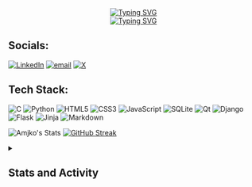<!-- ## Hello, I'm Amjko -->
<!-- **An undergraduate and self-taught student developer, whose aspiring to work in Cybersecurity.** -->

<div align="center">
  <a href="https://git.io/typing-svg">
    <img src="https://readme-typing-svg.demolab.com?font=Saira&size=23&duration=1&pause=1500&color=7BECF7&center=true&vCenter=true&width=435&lines=Ian+Agustin" alt="Typing SVG" />
  </a>
</div>
<div align="center">
  <a href="https://git.io/typing-svg">
    <img src="https://readme-typing-svg.demolab.com?font=Saira&size=23&duration=4000&pause=1500&color=7BECF7&center=true&vCenter=true&width=435&lines=A+self-taught+student+developer;Driven+by+passion+for+Cybersecurity;Always+eager+to+learn+new+things" alt="Typing SVG" />
  </a>
</div>

## Socials:
[![LinkedIn](https://img.shields.io/badge/LinkedIn-%230077B5.svg?logo=linkedin&logoColor=white)](https://linkedin.com/in/ian-agustin) [![email](https://img.shields.io/badge/Email-D14836?logo=gmail&logoColor=white)](mailto:ianagustin.connect@gmail.com) [![X](https://img.shields.io/badge/X-black.svg?logo=X&logoColor=white)](https://x.com/amiko2234)

## Tech Stack:
![C](https://img.shields.io/badge/c-%2300599C.svg?style=for-the-badge&logo=c&logoColor=white) ![Python](https://img.shields.io/badge/python-3670A0?style=for-the-badge&logo=python&logoColor=ffdd54) ![HTML5](https://img.shields.io/badge/html5-%23E34F26.svg?style=for-the-badge&logo=html5&logoColor=white) ![CSS3](https://img.shields.io/badge/css3-%231572B6.svg?style=for-the-badge&logo=css3&logoColor=white) ![JavaScript](https://img.shields.io/badge/javascript-%23323330.svg?style=for-the-badge&logo=javascript&logoColor=%23F7DF1E) ![SQLite](https://img.shields.io/badge/sqlite-%2307405e.svg?style=for-the-badge&logo=sqlite&logoColor=white) ![Qt](https://img.shields.io/badge/Qt-%23217346.svg?style=for-the-badge&logo=Qt&logoColor=white) ![Django](https://img.shields.io/badge/django-%23092E20.svg?style=for-the-badge&logo=django&logoColor=white) ![Flask](https://img.shields.io/badge/flask-%23000.svg?style=for-the-badge&logo=flask&logoColor=white) ![Jinja](https://img.shields.io/badge/jinja-white.svg?style=for-the-badge&logo=jinja&logoColor=black) ![Markdown](https://img.shields.io/badge/markdown-%23000000.svg?style=for-the-badge&logo=markdown&logoColor=white)
<!-- ![Inkscape](https://img.shields.io/badge/Inkscape-e0e0e0?style=for-the-badge&logo=inkscape&logoColor=080A13) -->
<!-- ![Canva](https://img.shields.io/badge/Canva-%2300C4CC.svg?style=for-the-badge&logo=Canva&logoColor=white) -->
<!-- ![Figma](https://img.shields.io/badge/figma-%23F24E1E.svg?style=for-the-badge&logo=figma&logoColor=white) -->

![Amjko's Stats](https://github-readme-stats-amjkos-projects.vercel.app/api?username=Amjko&theme=tokyonight&show_icons=true&hide_border=true&count_private=true)
<a href="https://git.io/streak-stats">
  <img src="https://github-readme-stats-amjkos-projects.vercel.app/api/?username=Amjko&theme=tokyonight&hide_border=true&border_radius=0&short_numbers=true" alt="GitHub Streak" />
</a>






<details>
  <summary><h2>Stats and Activity</h2></summary>

  <a href="https://https://github.com/anuraghazra/github-readme-stats">
    <img src="https://github-readme-stats.vercel.app/api?username=Amjko&theme=tokyonight&show_icons=true&hide_border=true&count_private=true" height="192px" />
  </a>
  <a href="https://https://github.com/anuraghazra/github-readme-stats">
    <img src="https://github-readme-stats.vercel.app/api?username=Amjko&theme=tokyonight&hide_border=true" height="192px"/>
  </a>
  <br/>
</details>


